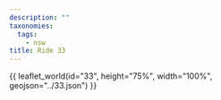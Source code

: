 ```yaml
---
description: ""
taxonomies:
  tags:
    - nsw
title: Ride 33
---
```


{{ leaflet_world(id="33", height="75%", width="100%", geojson="../33.json") }}
